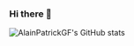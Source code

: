 ### Hi there 👋

![AlainPatrickGF's GitHub stats](https://github-readme-stats.vercel.app/api?username=alainpatrickgf&show_icons=true&theme=radical)
